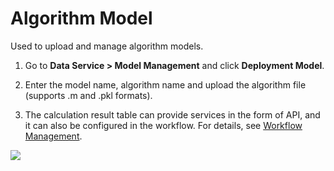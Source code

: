 # Algorithm Model

Used to upload and manage algorithm models.

1. Go to **Data Service > Model Management** and click **Deployment Model**.

2. Enter the model name, algorithm name and upload the algorithm file (supports .m and .pkl formats).

3. The calculation result table can provide services in the form of API, and it can also be configured in the workflow. For details, see [Workflow Management](workflow.md).

![](http://terminus-paas.oss-cn-hangzhou.aliyuncs.com/paas-doc/2021/12/17/b79f22a9-87f7-47ad-9e19-3eb8bafe9849.png)